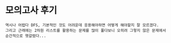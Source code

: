 # 모의고사 후기
    역시나 어렵다 DFS, 기본적인 것도 어려운데 응용해야하면 어떻게 해야할지 잘 모르겠다.
    그리고 근래에는 2차원 리스트를 활용하는 문제를 많이 풀다보니 오히려 그렇지 않은 문제에서
    순간적으로 헷갈렸다...